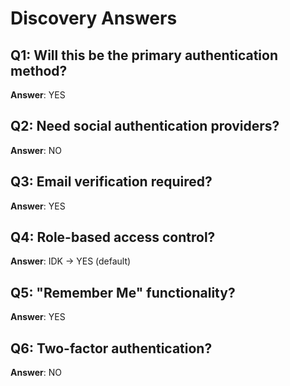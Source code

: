# Discovery Answers

## Q1: Will this be the primary authentication method?
**Answer**: YES

## Q2: Need social authentication providers?
**Answer**: NO

## Q3: Email verification required?
**Answer**: YES

## Q4: Role-based access control?
**Answer**: IDK → YES (default)

## Q5: "Remember Me" functionality?
**Answer**: YES

## Q6: Two-factor authentication?
**Answer**: NO